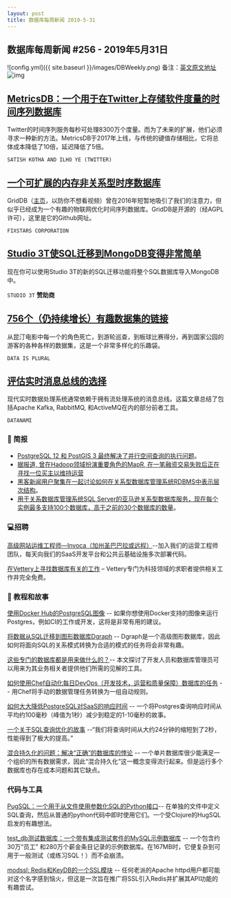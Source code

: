 ```yaml
---
layout: post
title: 数据库每周新闻 2019-5-31
---
```


## 数据库每周新闻 #256 - 2019年5月31日
![config.yml]({{ site.baseurl }}/images/DBWeekly.png)
备注：[英文原文地址](https://dbweekly.com/issues/256)
![img](https://res.cloudinary.com/cpress/image/upload/w_1280,e_sharpen:60/v1559243458/h9ezqffxvml6khgza6gw.jpg)

## [MetricsDB：一个用于在Twitter上存储软件度量的时间序列数据库](https://blog.twitter.com/engineering/en_us/topics/infrastructure/2019/metricsdb.html)
Twitter的时间序列服务每秒可处理8300万个度量。而为了未来的扩展，他们必须寻求一种新的方法。MetricsDB于2017年上线，与传统的键值存储相比，它将总体成本降低了10倍，延迟降低了5倍。

`SATISH KOTHA AND ILHO YE (TWITTER)`

## [一个可扩展的内存非关系型时序数据库](https://www.youtube.com/watch?v=boAZXOSMY58)
GridDB（[主页](https://griddb.net/en/)，以防你不想看视频）曾在2016年短暂地吸引了我们的注意力，但似乎已经成为一个有趣的物联网优化时间序列数据库。GridDB是开源的（经AGPL许可），这里是它的Github网址。

`FIXSTARS CORPORATION`

## [Studio 3T使SQL迁移到MongoDB变得非常简单](https://studio3t.com/knowledge-base/articles/import-sql-database-to-mongodb/?utm_source=cooper&utm_medium=newsletter&utm_campaign=may31)

现在你可以使用Studio 3T的新的SQL迁移功能将整个SQL数据库导入MongoDB中。

`STUDIO 3T` **赞助商**

## [756个（仍持续增长）有趣数据集的链接](https://docs.google.com/spreadsheets/d/1wZhPLMCHKJvwOkP4juclhjFgqIY8fQFMemwKL2c64vk/edit#gid=0)
从昆汀电影中每一个的角色死亡，到游轮巡查，到板球比赛得分，再到国家公园的游客的各种各样的数据集，这是一个非常多样化的乐趣袋。

`DATA IS PLURAL`

## [评估实时消息总线的选择](https://www.datanami.com/2019/05/28/assessing-your-options-for-real-time-message-buses/)
现代实时数据处理系统通常依赖于拥有流处理系统的消息总线。这篇文章总结了包括Apache Kafka, RabbitMQ, 和ActiveMQ在内的部分前者工具。

`DATANAMI`


### 📖 简报
- [PostgreSQL 12 和 PostGIS 3 最终解决了并行空间查询的执行问题](http://blog.cleverelephant.ca/2019/05/parallel-postgis-4.html)。
- [据报道, 曾在Hadoop领域扮演重要角色的MapR, 在一笔融资交易失败后正在寻找一位买主以维持运营](https://www.datanami.com/2019/05/30/after-funding-falls-through-mapr-seeks-a-buyer-to-avoid-shut-down/)
- [黑客新闻用户聚集在一起讨论如何在关系型数据库管理系统RDBMS中表示层次结构](https://news.ycombinator.com/item?id=20027586)。
- [用于关系数据库管理系统SQL Server的亚马逊关系型数据库服务，现在每个实例最多支持100个数据库，高于之前的30个数据库的数量](https://aws.amazon.com/cn/about-aws/whats-new/2019/05/amazon_rds_for_sql_server_increases/)。

### 💻招聘
[高级网站运维工程师—Invoca（加州圣巴巴拉或远程）](https://www.invoca.com/company/job-listings/?gh_jid=4203792002&gh_src=a93ae5e82)--加入我们的运营工程师团队，每天向我们的SaaS开发平台和公共云基础设施多次部署代码。

[在Vettery上寻找数据库有关的工作](https://www.vettery.com/tech?utm_source=newsletter&utm_medium=cooper-dbweekly&utm_term=tech&utm_content=grouped&utm_campaign=ad-88878) – Vettery专门为科技领域的求职者提供相关工作并完全免费。


### 📒 教程和故事

[使用Docker Hub的PostgreSQL图像](https://www.2ndquadrant.com/en/blog/using-docker-hub-postgresql-images/) -- 如果你想使用Docker支持的图像来运行Postgres，例如CI的工作或开发，这将是非常有用的建议。

[将数据从SQL迁移到图形数据库Dgraph](https://blog.dgraph.io/post/migrating-from-sql-to-dgraph/) -- Dgraph是一个高级图形数据库，因此如何将面向SQL的关系模式转换为合适的模式的任务将会非常有趣。

[这些专门的数据库都是用来做什么的？](https://hubs.ly/H0h-XkJ0)-- 本文探讨了开发人员和数据库管理员可以用来为其业务相关者提供他们所需的见解的工具。

[如何使用Chef自动化每日DevOps（开发技术，运营和质量保障）数据库的任务](https://severalnines.com/blog/how-automate-daily-devops-database-tasks-chef) -- 用Chef将手动的数据管理任务转换为一组自动规则。

[如何大大降低PostgreSQL对SaaS的响应时间](https://blog.checklyhq.com/how-i-decimated-postgres-response-times-for-my-saas/) -- 一个将Postgres查询响应时间从平均约100毫秒（峰值为1秒）减少到稳定的1-10毫秒的故事。

[一个关于SQL查询优化的故事](https://parallelthoughts.xyz/2019/05/a-tale-of-query-optimization/) --“我们将查询时间从大约24分钟的缩短到了2秒，性能得到了极大的提高。”

[混合持久化的问题：解决“正确”的数据库的悖论](https://www.datanami.com/2019/05/29/the-polyglot-problem-solving-the-paradox-of-the-right-database/) -- 一个单片数据库很少能满足一个组织的所有数据需求，因此“混合持久化”这一概念变得流行起来。但是运行多个数据库也存在成本问题和其它缺点。


### 代码与工具
[PugSQL：一个用于从文件使用参数化SQL的Python接口](https://pugsql.org/)-- 在单独的文件中定义SQL查询，然后从普通的python代码中即时使用它们。一个受Clojure的HugSQL启发的有趣想法。

[test_db测试数据库：一个带有集成测试套件的MySQL示例数据库](https://github.com/datacharmer/test_db) -- 一个包含约30万“员工” 和280万个薪金条目记录的示例数据库。在167MB时，它便复杂到可用于一般测试（或练习SQL！）而不会崩溃。

[modssl: Redis和KeyDB的一个SSL模块](https://github.com/JohnSully/modssl) -- 任何老派的Apache httpd用户都可能对这个名字感到恼火，但这是一次旨在推广将SSL引入Redis并扩展其API功能的有趣尝试。
